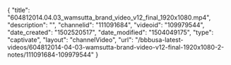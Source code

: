{
    "title": "604812014.04.03_wamsutta_brand_video_v12_final_1920x1080.mp4",
    "description": "",
    "channelid": "111091684",
    "videoid": "109979544",
    "date_created": "1502520517",
    "date_modified": "1504049175",
    "type": "captivate",
    "layout": "channelVideo",
    "url": "\/bbbusa-latest-videos\/604812014-04-03-wamsutta-brand-video-v12-final-1920x1080-2-notes\/111091684-109979544"
}